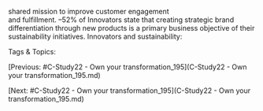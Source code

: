 shared mission to improve customer engagement  
and fulfillment.
 –52% of Innovators state that creating strategic brand 
differentiation through new products is a primary 
business objective of their sustainability initiatives. Innovators and sustainability: 

   Tags & Topics:
   

[Previous: #C-Study22 - Own your transformation_195](C-Study22 - Own your transformation_195.md)

[Next: #C-Study22 - Own your transformation_195](C-Study22 - Own your transformation_195.md)
